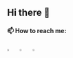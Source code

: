 ## Hi there 👋

<!--
**abadJessica/abadJessica** is a ✨ _special_ ✨ repository because its `README.md` (this file) appears on your GitHub profile.
-->

#### 📫 How to reach me:
  
  [<img src="https://github.com/sciencepal/sciencepal/blob/master/assets/discord-round.svg" width="3.5%"/>](https://github.com/abadJessica)  &nbsp; 
  [<img src="https://img.icons8.com/color/48/000000/linkedin.png" width="3.5%"/>](https://www.linkedin.com/in/jessica-abad-13b768254/)  &nbsp; 
  [<img src="https://img.icons8.com/fluent/48/000000/instagram-new.png" width="3.5%"/>](https://www.instagram.com/abadj.design/)  &nbsp; 



